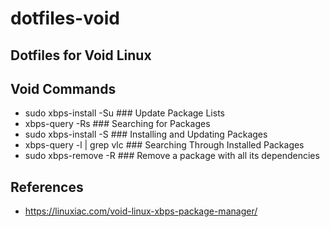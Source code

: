 # dotfiles-void

## Dotfiles for Void Linux

## Void Commands
- sudo xbps-install -Su         ### Update Package Lists
- xbps-query -Rs 			          ### Searching for Packages
- sudo xbps-install -S          ### Installing and Updating Packages
- xbps-query -l | grep vlc      ### Searching Through Installed Packages
- sudo xbps-remove -R           ### Remove a package with all its dependencies


## References
- https://linuxiac.com/void-linux-xbps-package-manager/
